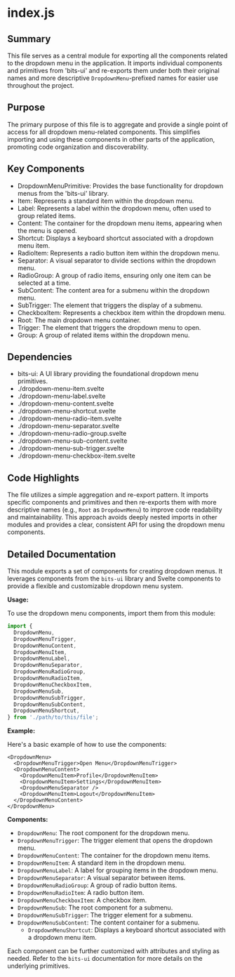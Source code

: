 # index.js

## Summary
This file serves as a central module for exporting all the components related to the dropdown menu in the application. It imports individual components and primitives from 'bits-ui' and re-exports them under both their original names and more descriptive `DropdownMenu`-prefixed names for easier use throughout the project.

## Purpose
The primary purpose of this file is to aggregate and provide a single point of access for all dropdown menu-related components. This simplifies importing and using these components in other parts of the application, promoting code organization and discoverability.

## Key Components
- DropdownMenuPrimitive: Provides the base functionality for dropdown menus from the 'bits-ui' library.
- Item: Represents a standard item within the dropdown menu.
- Label: Represents a label within the dropdown menu, often used to group related items.
- Content: The container for the dropdown menu items, appearing when the menu is opened.
- Shortcut: Displays a keyboard shortcut associated with a dropdown menu item.
- RadioItem: Represents a radio button item within the dropdown menu.
- Separator: A visual separator to divide sections within the dropdown menu.
- RadioGroup: A group of radio items, ensuring only one item can be selected at a time.
- SubContent: The content area for a submenu within the dropdown menu.
- SubTrigger: The element that triggers the display of a submenu.
- CheckboxItem: Represents a checkbox item within the dropdown menu.
- Root: The main dropdown menu container.
- Trigger: The element that triggers the dropdown menu to open.
- Group: A group of related items within the dropdown menu.

## Dependencies
- bits-ui: A UI library providing the foundational dropdown menu primitives.
- ./dropdown-menu-item.svelte
- ./dropdown-menu-label.svelte
- ./dropdown-menu-content.svelte
- ./dropdown-menu-shortcut.svelte
- ./dropdown-menu-radio-item.svelte
- ./dropdown-menu-separator.svelte
- ./dropdown-menu-radio-group.svelte
- ./dropdown-menu-sub-content.svelte
- ./dropdown-menu-sub-trigger.svelte
- ./dropdown-menu-checkbox-item.svelte

## Code Highlights
The file utilizes a simple aggregation and re-export pattern. It imports specific components and primitives and then re-exports them with more descriptive names (e.g., `Root` as `DropdownMenu`) to improve code readability and maintainability. This approach avoids deeply nested imports in other modules and provides a clear, consistent API for using the dropdown menu components.

## Detailed Documentation
This module exports a set of components for creating dropdown menus. It leverages components from the `bits-ui` library and Svelte components to provide a flexible and customizable dropdown menu system.

**Usage:**

To use the dropdown menu components, import them from this module:

```javascript
import {
  DropdownMenu,
  DropdownMenuTrigger,
  DropdownMenuContent,
  DropdownMenuItem,
  DropdownMenuLabel,
  DropdownMenuSeparator,
  DropdownMenuRadioGroup,
  DropdownMenuRadioItem,
  DropdownMenuCheckboxItem,
  DropdownMenuSub,
  DropdownMenuSubTrigger,
  DropdownMenuSubContent,
  DropdownMenuShortcut,
} from './path/to/this/file';
```

**Example:**

Here's a basic example of how to use the components:

```svelte
<DropdownMenu>
  <DropdownMenuTrigger>Open Menu</DropdownMenuTrigger>
  <DropdownMenuContent>
    <DropdownMenuItem>Profile</DropdownMenuItem>
    <DropdownMenuItem>Settings</DropdownMenuItem>
    <DropdownMenuSeparator />
    <DropdownMenuItem>Logout</DropdownMenuItem>
  </DropdownMenuContent>
</DropdownMenu>
```

**Components:**

*   `DropdownMenu`: The root component for the dropdown menu.
*   `DropdownMenuTrigger`: The trigger element that opens the dropdown menu.
*   `DropdownMenuContent`: The container for the dropdown menu items.
*   `DropdownMenuItem`: A standard item in the dropdown menu.
*   `DropdownMenuLabel`: A label for grouping items in the dropdown menu.
*   `DropdownMenuSeparator`: A visual separator between items.
*   `DropdownMenuRadioGroup`: A group of radio button items.
*   `DropdownMenuRadioItem`: A radio button item.
*   `DropdownMenuCheckboxItem`: A checkbox item.
*   `DropdownMenuSub`: The root component for a submenu.
*   `DropdownMenuSubTrigger`: The trigger element for a submenu.
*   `DropdownMenuSubContent`: The content container for a submenu.
    * `DropdownMenuShortcut`: Displays a keyboard shortcut associated with a dropdown menu item.

Each component can be further customized with attributes and styling as needed. Refer to the `bits-ui` documentation for more details on the underlying primitives.
